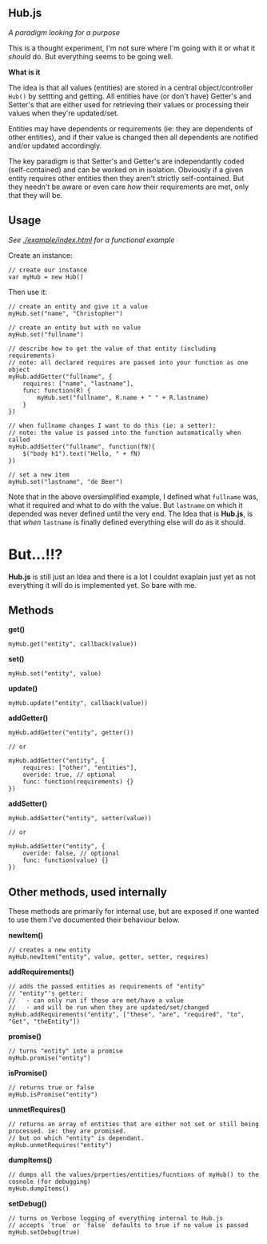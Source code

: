 Hub.js
------
*A paradigm looking for a purpose*

This is a thought experiment, I'm not sure where I'm going with it or what it *should* do. But everything seems to be going well.

**What is it**

The idea is that all values (entities) are stored in a central object/controller `Hub()` by settting and getting. All entities have (or don't have) Getter's and Setter's that are either used for retrieving their values or processing their values when they're updated/set.

Entities may have dependents or requirements (ie: they are dependents of other entities), and if their value is changed then all dependents are notified and/or updated accordingly.

The key paradigm is that Setter's and Getter's are independantly coded (self-contained) and can be worked on in isolation. Obviously if a given entity requires other entities then they aren't strictly self-contained. But they needn't be aware or even care *how* their requirements are met, only that they will be.

Usage
-----

*See [./example/index.html](http://christopherdebeer.github.com/Hub.js/) for a functional example*

Create an instance:

	// create our instance
	var myHub = new Hub()

Then use it:

	// create an entity and give it a value
	myHub.set("name", "Christopher")

	// create an entity but with no value
	myHub.set("fullname")

	// describe how to get the value of that entity (including requirements)
	// note: all declared requires are passed into your function as one object
	myHub.addGetter("fullname", {
		requires: ["name", "lastname"],
		func: function(R) {		
			myHub.set("fullname", R.name + " " + R.lastname)
		}
	})

	// when fullname changes I want to do this (ie: a setter):
	// note: the value is passed into the function automatically when called
	myHub.addSetter("fullname", function(fN){
		$("body h1").text("Hello, " + fN)
	})

	// set a new item
	myHub.set("lastname", "de Beer")

Note that in the above oversimplified example, I defined what `fullname` was, what it required and what to do with the value. But `lastname` on which it depended was never defined until the very end. The Idea that is **Hub.js**, is that *when* `lastname` is finally defined everything else will do as it should.

But...!!?
=========

**Hub.js** is still just an Idea and there is a lot I couldnt exaplain just yet as not everything it will do is implemented yet. So bare with me.


Methods
----------

**get()**

	myHub.get("entity", callback(value))

**set()**

	myHub.set("entity", value)

**update()**

	myHub.update("entity", callback(value))

**addGetter()**

	myHub.addGetter("entity", getter())

	// or

	myHub.addGetter("entity", {
		requires: ["other", "entities"],
		overide: true, // optional
		func: function(requirements) {}
	})

**addSetter()**

	myHub.addSetter("entity", setter(value))

	// or

	myHub.addSetter("entity", {
		overide: false, // optional
		func: function(value) {}
	})

Other methods, used internally
---------------------------------

These methods are primarily for internal use, but are exposed if one wanted to use them I've documented their behaviour below.


**newItem()**
	
	// creates a new entity
	myHub.newItem("entity", value, getter, setter, requires)

**addRequirements()**
	
	// adds the passed entities as requirements of "entity"
	// "entity"'s getter:
	//	 - can only run if these are met/have a value
	// 	 - and will be run when they are updated/set/changed
	myHub.addRequirements("entity", ["these", "are", "required", "to", "Get", "theEntity"])

**promise()**
	
	// turns "entity" into a promise
	myHub.promise("entity")

**isPromise()**
	
	// returns true or false
	myHub.isPromise("entity")

**unmetRequires()**
	
	// returns an array of entities that are either not set or still being processed. ie: they are promised.
	// but on which "entity" is dependant.
	myHub.unmetRequires("entity")

**dumpItems()**

	// dumps all the values/prperties/entities/fucntions of myHub() to the cosnole (for debugging)
	myHub.dumpItems()

**setDebug()**
	
	// turns on Verbose logging of everything internal to Hub.js
	// accepts `true` or `false` defaults to true if no value is passed
	myHub.setDebug(true)



